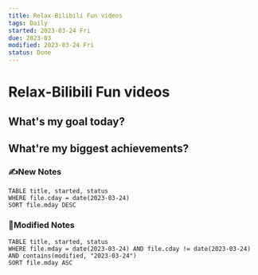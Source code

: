 ```yaml
---
title: Relax-Bilibili Fun videos
tags: Daily
started: 2023-03-24 Fri
due: 2023-03
modified: 2023-03-24 Fri
status: Done
---
```

# Relax-Bilibili Fun videos
## What's my goal today?


## What're my biggest achievements?
### ✍️New Notes

```dataview
TABLE title, started, status
WHERE file.cday = date(2023-03-24)
SORT file.mday DESC
```

### 📝Modified Notes

```dataview
TABLE title, started, status
WHERE file.mday = date(2023-03-24) AND file.cday != date(2023-03-24) AND contains(modified, "2023-03-24")
SORT file.mday ASC
```